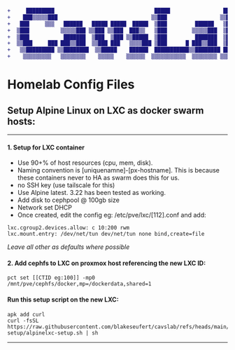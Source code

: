 ```diff
+     █████████                                █████                 █████      
+    ███▒▒▒▒▒███                              ▒▒███                 ▒▒███       
+   ███     ▒▒▒   ██████   █████ █████  █████  ▒███         ██████   ▒███████   
+  ▒███          ▒▒▒▒▒███ ▒▒███ ▒▒███  ███▒▒   ▒███        ▒▒▒▒▒███  ▒███▒▒███  
+  ▒███           ███████  ▒███  ▒███ ▒▒█████  ▒███         ███████  ▒███ ▒███  
+  ▒▒███     ███ ███▒▒███  ▒▒███ ███   ▒▒▒▒███ ▒███      █ ███▒▒███  ▒███ ▒███  
+   ▒▒█████████ ▒▒████████  ▒▒█████    ██████  ███████████▒▒████████ ████████   
+    ▒▒▒▒▒▒▒▒▒   ▒▒▒▒▒▒▒▒    ▒▒▒▒▒    ▒▒▒▒▒▒  ▒▒▒▒▒▒▒▒▒▒▒  ▒▒▒▒▒▒▒▒ ▒▒▒▒▒▒▒▒    
```

# Homelab Config Files

## Setup Alpine Linux on LXC as docker swarm hosts:
----

#### 1. Setup for LXC container  
- Use 90+% of host resources (cpu, mem, disk). 
- Naming convention is [uniquenamne]-[px-hostname]. This is because these containers never to HA as swarm does this for us.
- no SSH key (use tailscale for this)
- Use Alpine latest. 3.22 has been tested as working.
- Add disk to cephpool @ 100gb size
- Network set DHCP
- Once created, edit the config eg: /etc/pve/lxc/[112].conf and add:
```
lxc.cgroup2.devices.allow: c 10:200 rwm
lxc.mount.entry: /dev/net/tun dev/net/tun none bind,create=file
```
*Leave all other as defaults where possible*


#### 2. Add cephfs to LXC on proxmox host referencing the new LXC ID:
```
pct set [[CTID eg:100]] -mp0 /mnt/pve/cephfs/docker,mp=/dockerdata,shared=1

```
#### Run this setup script on the new LXC:

```
apk add curl
curl -fsSL https://raw.githubusercontent.com/blakeseufert/cavslab/refs/heads/main/alpinelxc-setup/alpinelxc-setup.sh | sh

```

----
